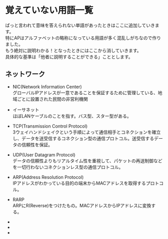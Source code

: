 # 覚えていない用語一覧

ぱっと言われて意味を答えられない単語があったときはここに追加していきます。  
特にAPはアルファベットの略称になっている用語が多く混乱しがちなので作りました。  
もう絶対に説明わかる！となったときにはここから消していきます。  
具体的な基準は「他者に説明することができる」こととします。

## ネットワーク

- NIC(Network Information Center)  
グローバルIPアドレスが一意であることを保証するために管理している、地域ごとに設置された民間の非営利機関
- イーサネット  
ほぼLANケーブルのことを指す。バス型、スター型がある。
- TCP(Transmission Control Protocol)  
3ウェイハンドシェイクという手順によって通信相手とコネクションを確立し、データを送受信するコネクション型の通信プロトコル。送受信するデータの信頼性を保証。

- UDP(User Datagram Protocol)  
データの信頼性よりもリアルタイム性を重視して、パケットの再送制御などを一切行わないコネクションレス型の通信プロトコル。
- ARP(Address Resolution Protocol)  
IPアドレスがわかっている目的の端末からMACアドレスを取得するプロトコル。
- RARP  
ARPにR(Reverse)をつけたもの。MACアドレスからIPアドレスに変換する。
- 
- 
- 

